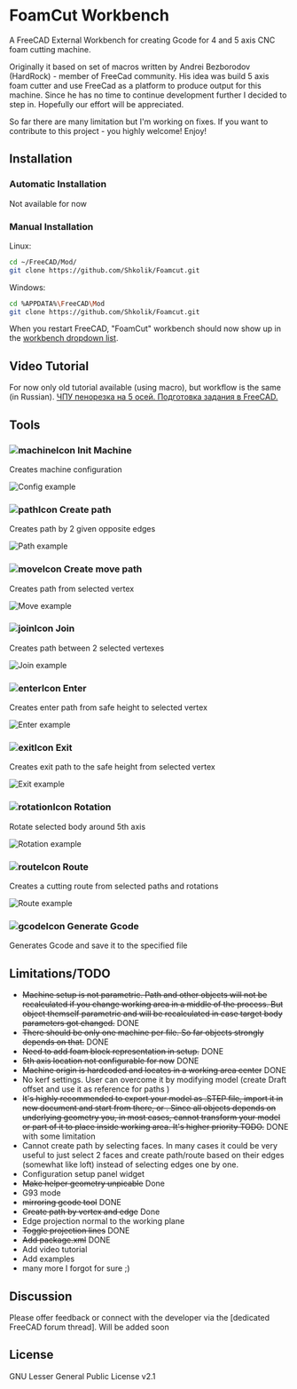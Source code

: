 
# FoamCut Workbench

A FreeCAD External Workbench for creating Gcode for 4 and 5 axis CNC foam cutting machine.

Originally it based on set of macros written by Andrei Bezborodov (HardRock) - member of FreeCad community. His idea was build 5 axis foam cutter and use FreeCad as a platform to produce output for this machine. Since he has no time to continue development further I decided to step in. Hopefully our effort will be appreciated. 

So far there are many limitation but I'm working on fixes.
If you want to contribute to this project - you highly welcome!
Enjoy!

## Installation

### Automatic Installation

Not available for now

### Manual Installation

Linux:
```bash
cd ~/FreeCAD/Mod/ 
git clone https://github.com/Shkolik/Foamcut.git
```

Windows:
```bash
cd %APPDATA%\FreeCAD\Mod 
git clone https://github.com/Shkolik/Foamcut.git
```

When you restart FreeCAD, "FoamCut" workbench should now show up in the [workbench dropdown list](https://freecadweb.org/wiki/Std_Workbench).
  
## Video Tutorial

For now only old tutorial available (using macro), but workflow is the same (in Russian).
[ЧПУ пенорезка на 5 осей. Подготовка задания в FreeCAD.](https://youtu.be/TuBmqCTIS20?si=CNeAytixMs9086Nn) 
  
## Tools
### ![machineIcon](./Resources/icons/machine.svg) Init Machine
Creates machine configuration 

![Config example](Examples/Config.png)

### ![pathIcon](./Resources/icons/path.svg) Create path
Creates path by 2 given opposite edges 

![Path example](Examples/Path.png)

### ![moveIcon](./Resources/icons/move.svg) Create move path
Creates path from selected vertex

![Move example](Examples/Move.png)

### ![joinIcon](./Resources/icons/join.svg) Join
Creates path between 2 selected vertexes

![Join example](Examples/Join.png)

### ![enterIcon](./Resources/icons/enter.svg) Enter
Creates enter path from safe height to selected vertex

![Enter example](Examples/Enter.png)

### ![exitIcon](./Resources/icons/exit.svg) Exit
Creates exit path to the safe height from selected vertex

![Exit example](Examples/Exit.png)

### ![rotationIcon](./Resources/icons/rotation.svg) Rotation
Rotate selected body around 5th axis

![Rotation example](Examples/Rotation.png)

### ![routeIcon](./Resources/icons/route.svg) Route
Creates a cutting route from selected paths and rotations

![Route example](Examples/Route.png)

### ![gcodeIcon](./Resources/icons/gcode.svg) Generate Gcode
Generates Gcode and save it to the specified file

## Limitations/TODO

 - ~~Machine setup is not parametric. Path and other objects will not be recalculated if you change working area in a middle of the process. But object themself parametric and will be recalculated in case target body parameters got changed.~~ DONE
 - ~~There should be only one machine per file. So far objects strongly depends on that.~~ DONE
 - ~~Need to add foam block representation in setup.~~ DONE
 - ~~5th axis location not configurable for now~~ DONE
 - ~~Machine origin is hardcoded and locates in a working area center~~ DONE
 - No kerf settings. User can overcome it by modifying model (create Draft offset and use it as reference for paths )
 - ~~It's highly recommended to export your model as .STEP file, import it in new document and start from there, or . Since all objects depends on underlying geometry you, in most cases, cannot transform your model or part of it to place inside working area. It's higher priority TODO.~~ DONE with some limitation
 - Cannot create path by selecting faces. In many cases it could be very useful to just select 2 faces and create path/route based on their edges (somewhat like loft) instead of selecting edges one by one.
 - Configuration setup panel widget
 - ~~Make helper geometry unpicable~~ Done
 - G93 mode
 - ~~mirroring gcode tool~~ DONE
 - ~~Create path by vertex and edge~~ Done
 - Edge projection normal to the working plane
 - ~~Toggle projection lines~~ DONE
 - ~~Add package.xml~~ DONE
 - Add video tutorial
 - Add examples
 - many more I forgot for sure ;) 
 
## Discussion
Please offer feedback or connect with the developer via the [dedicated FreeCAD forum thread].
Will be added soon

## License
GNU Lesser General Public License v2.1